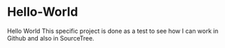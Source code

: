# Hello-World
Hello World
This specific project is done as a test to see how I can work in Github and also in SourceTree. 
